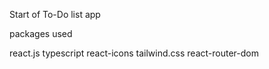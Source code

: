 Start of To-Do list app

packages used

react.js
typescript
react-icons
tailwind.css
react-router-dom
